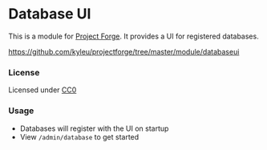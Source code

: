 <!--- Content managed by Project Forge, see [projectforge.md] for details. -->
# Database UI

This is a module for [Project Forge](https://projectforge.dev). It provides a UI for registered databases.

https://github.com/kyleu/projectforge/tree/master/module/databaseui

### License

Licensed under [CC0](https://creativecommons.org/publicdomain/zero/1.0)

### Usage
- Databases will register with the UI on startup
- View `/admin/database` to get started
